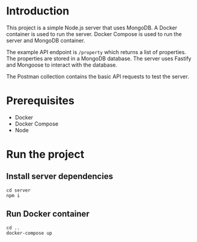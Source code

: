# Introduction

This project is a simple Node.js server that uses MongoDB.
A Docker container is used to run the server.
Docker Compose is used to run the server and MongoDB container.

The example API endpoint is `/property` which returns a list of properties.
The properties are stored in a MongoDB database.
The server uses Fastify and Mongoose to interact with the database.

The Postman collection contains the basic API requests to test the server.

# Prerequisites

- Docker
- Docker Compose
- Node

# Run the project

## Install server dependencies

``` shell
cd server
npm i
```

## Run Docker container

``` shell
cd ..
docker-compose up
```

